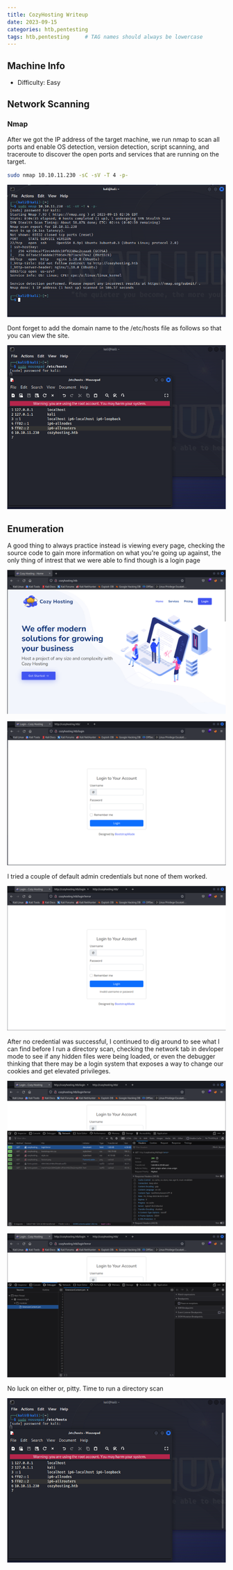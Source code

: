 ```yaml
---
title: CozyHosting Writeup
date: 2023-09-15
categories: htb,pentesting
tags: htb,pentesting     # TAG names should always be lowercase
---
```

## Machine Info
* Difficulty: Easy


## Network Scanning

### Nmap
After we got the IP address of the target machine, we run nmap to scan all ports and enable OS detection, version detection, script scanning, and traceroute to discover the open ports and services that are running on the target.

```bash
sudo nmap 10.10.11.230 -sC -sV -T 4 -p-
```

![nmap](/img/cozyhosting/nmapscan.png)

Dont forget to add the domain name to the /etc/hosts file as follows so that you can view the site.

![nmap](/img/cozyhosting/hosts.png)
## Enumeration
A good thing to always practice instead is viewing every page, checking the source code to gain more information on what you're going up against, the only thing of intrest that we were able to find though is a login page

![nmap](/img/cozyhosting/indexpage.png)

![nmap](/img/cozyhosting/loginpage.png)

I tried a couple of default admin credentials but none of them worked.

![nmap](/img/cozyhosting/failadmin.png)

After no credential was successful, I continued to dig around to see what I can find before I run a directory scan, checking the network tab in devloper mode to see if any hidden files were being loaded, or even the debugger thinking that there may be a login system that exposes a way to change our cookies and get elevated privileges.

![nmap](/img/cozyhosting/network.png)

![nmap](/img/cozyhosting/debugger.png)

No luck on either or, pitty. Time to run a directory scan

![nmap](/img/cozyhosting/hosts.png)


